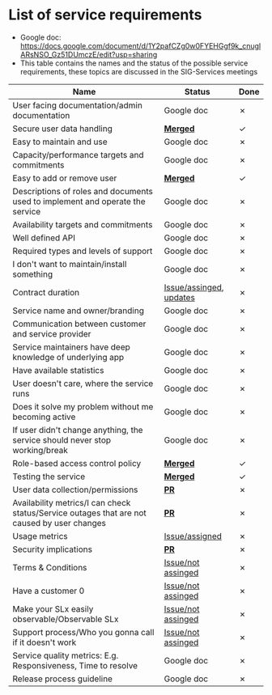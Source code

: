 # List of service requirements
- Google doc: https://docs.google.com/document/d/1Y2pafCZg0w0FYEHGgf9k_cnuglARsNSO_Gz51DUmczE/edit?usp=sharing
- This table contains the names and the status of the possible service requirements, these topics are discussed in the SIG-Services meetings

| Name                                                                           | Status     | Done    |
| ------------------------------------------------------------------------------ | ---------- | ------- |
| User facing documentation/admin documentation                                  | Google doc | &cross; |
| Secure user data handling                                                      | [**Merged**](https://github.com/open-services-group/community/blob/main/sig-services/service-requirements/secure-user-data-handling.md) | &check; |
| Easy to maintain and use                                                       | Google doc | &cross; |
| Capacity/performance targets and commitments                                   | Google doc | &cross; |
| Easy to add or remove user                                                     | [**Merged**](https://github.com/open-services-group/community/blob/main/sig-services/service-requirements/add-or-remove-user.md) | &check; |
| Descriptions of roles and documents used to implement and operate the service  | Google doc | &cross; |
| Availability targets and commitments                                           | Google doc | &cross; |
| Well defined API                                                               | Google doc | &cross; |
| Required types and levels of support                                           | Google doc | &cross; |
| I don't want to maintain/install something                                     | Google doc | &cross; |
| Contract duration                                                              | [Issue/assinged](https://github.com/open-services-group/community/issues/131), [updates](https://github.com/open-services-group/community/blob/main/sig-services/service-requirements/contract-duration.md) | &cross; |
| Service name and owner/branding                                                | Google doc | &cross; |
| Communication between customer and service provider                            | Google doc | &cross; |
| Service maintainers have deep knowledge of underlying app                      | Google doc | &cross; |
| Have available statistics                                                      | Google doc | &cross; |
| User doesn't care, where the service runs                                      | Google doc | &cross; |
| Does it solve my problem without me becoming active                            | Google doc | &cross; |
| If user didn't change anything, the service should never stop working/break    | Google doc | &cross; |
| Role-based access control policy                                               | [**Merged**](https://github.com/open-services-group/community/blob/main/sig-services/service-requirements/rbac-policy.md) | &check; |
| Testing the service                                                            | [**Merged**]((https://github.com/open-services-group/community/blob/main/sig-services/service-requirements/testing.md)) | &check; |
| User data collection/permissions                                               | [**PR**](https://github.com/open-services-group/community/pull/118) | &cross; |
| Availability metrics/I can check status/Service outages that are not caused by user changes | [**PR**](https://github.com/open-services-group/community/pull/205) | &cross; |
| Usage metrics                                                                  | [Issue/assigned](https://github.com/open-services-group/community/issues/193) | &cross; |
| Security implications                                                          | [**PR**](https://github.com/open-services-group/community/pull/210) | &cross; |
| Terms & Conditions                                                             | [Issue/not assinged](https://github.com/open-services-group/community/issues/107) | &cross; |
| Have a customer 0                                                              | [Issue/not assinged](https://github.com/open-services-group/community/issues/159) | &cross; |
| Make your SLx easily observable/Observable SLx                                 | [Issue/not assinged](https://github.com/open-services-group/community/issues/207) | &cross; |
| Support process/Who you gonna call if it doesn't work                          | [Issue/not assinged](https://github.com/open-services-group/community/issues/208) | &cross; |
| Service quality metrics: E.g. Responsiveness, Time to resolve                  | Google doc | &cross; |
| Release process guideline                                                      | Google doc | &cross;